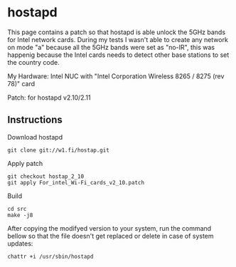 # hostapd

This page contains a patch so that hostapd is able unlock the 5GHz bands for Intel network cards. During my tests I wasn't able to create any network on mode "a" because all the 5GHz bands were set as "no-IR", this was happenig because the Intel cards needs to detect other base stations to set the country code.


My  Hardware:
  Intel NUC with "Intel Corporation Wireless 8265 / 8275 (rev 78)" card

Patch: for hostapd v2.10/2.11

## Instructions

Download hostapd
```
git clone git://w1.fi/hostap.git
```

Apply patch
```
git checkout hostap_2_10
git apply For_intel_Wi-Fi_cards_v2_10.patch
```

Build
```
cd src
make -j8
```

After copying the modifyed version to your system, run the command bellow so that the file doesn't get replaced or delete in case of system updates:
```
chattr +i /usr/sbin/hostapd
```
